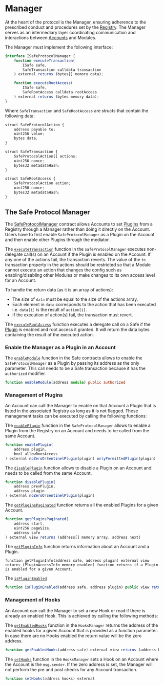 # Manager

At the heart of the protocol is the Manager, ensuring adherence to the prescribed conduct and procedures set by the [Registry](./registry.md). The Manager serves as an intermediary layer coordinating communication and interactions between [Accounts](./accounts.md) and Modules.

The Manager must implement the following interface:

```typescript
interface ISafeProtocolManager {
    function executeTransaction(
        ISafe safe,
        SafeTransaction calldata transaction
    ) external returns (bytes[] memory data);

    function executeRootAccess(
        ISafe safe,
        SafeRootAccess calldata rootAccess
    ) external returns (bytes memory data);
}
```

Where `SafeTransaction` and `SafeRootAccess` are structs that contain the following data:

```typescript
struct SafeProtocolAction {
    address payable to;
    uint256 value;
    bytes data;
}

struct SafeTransaction {
    SafeProtocolAction[] actions;
    uint256 nonce;
    bytes32 metadataHash;
}

struct SafeRootAccess {
    SafeProtocolAction action;
    uint256 nonce;
    bytes32 metadataHash;
}
```

## The Safe Protocol Manager

The [SafeProtocolManager](https://github.com/5afe/safe-core-protocol/blob/main/contracts/SafeProtocolManager.sol) contract allows Accounts to set [Plugins](./plugins/README.md) from a Registry through a Manager rather than doing it directly on the Account. Users have to first enable `SafeProtocolManager` as a Plugin on the Account and then enable other Plugins through the mediator.

The [`executeTransaction`](https://github.com/5afe/safe-core-protocol/blob/main/contracts/SafeProtocolManager.sol#L76) function in the `SafeProtocolManager` executes non-delegate call(s) on an Account if the Plugin is enabled on the Account. If any one of the actions fail, the transaction reverts.
The value of the `to` transaction property in the actions should be restricted so that a Module cannot execute an action that changes the config such as enabling/disabling other Modules or make changes to its own access level for an Account.

To handle the return data (as it is an array of actions):
- The size of `data` must be equal to the size of the actions array.
- Each element in `data` corresponds to the action that has been executed i.e. `data[i]` is the result of `action[i]`.
- If the execution of action(s) fail, the transaction must revert.

The [`executeRootAccess`](https://github.com/5afe/safe-core-protocol/blob/main/contracts/SafeProtocolManager.sol#L129) function executes a delegate call on a Safe if the [Plugin](./plugins/README.md) is enabled and root access it granted. It will return the data bytes containing the result of the executed action.

### Enable the Manager as a Plugin in an Account

The [`enableModule`](https://github.com/safe-global/safe-contracts/blob/main/contracts/base/ModuleManager.sol#L48) function in the Safe contracts allows to enable the `SafeProtocolManager` as a Plugin by passing its address as the only parameter. This call needs to be a Safe transaction because it has the `authorized` modifier.

```typescript
function enableModule(address module) public authorized
```

### Management of Plugins

An Account can call the Manager to enable on that Account a Plugin that is listed in the associated Registry as long as it is not flagged. These management tasks can be executed by calling the following functions:

The [`enablePlugin`](https://github.com/5afe/safe-core-protocol/blob/main/contracts/SafeProtocolManager.sol#L173) function in the `SafeProtocolManager` allows to enable a Plugin from the Registry on an Account and needs to be called from the same Account.

```typescript
function enablePlugin(
    address plugin,
    bool allowRootAccess
) external noZeroOrSentinelPlugin(plugin) onlyPermittedPlugin(plugin)
```

The [`disablePlugin`](https://github.com/5afe/safe-core-protocol/blob/main/contracts/SafeProtocolManager.sol#L202) function allows to disable a Plugin on an Account and needs to be called from the same Account.

```typescript
function disablePlugin(
    address prevPlugin,
    address plugin
) external noZeroOrSentinelPlugin(plugin)
```

The [`getPluginsPaginated`](https://github.com/5afe/safe-core-protocol/blob/main/contracts/SafeProtocolManager.sol#L243) function returns all the enabled Plugins for a given Account.

```typescript
function getPluginsPaginated(
    address start,
    uint256 pageSize,
    address safe
) external view returns (address[] memory array, address next)
```

The [`getPluginInfo`](https://github.com/5afe/safe-core-protocol/blob/main/contracts/SafeProtocolManager.sol#L222) function returns information about an Account and a Plugin.

```typscript
function getPluginInfo(address safe, address plugin) external view returns (PluginAccessInfo memory enabled) function returns if a Plugin is enabled for a given Account.
```

The [`isPluginEnabled`](https://github.com/5afe/safe-core-protocol/blob/main/contracts/SafeProtocolManager.sol#L230)

```typescript
function isPluginEnabled(address safe, address plugin) public view returns (bool)
```

### Management of Hooks

An Account can call the Manager to set a new Hook or read if there is already an enabled Hook. This is achieved by calling the following methods:

The [`getEnabledHooks`](https://github.com/5afe/safe-core-protocol/blob/0dc36e02a1b39865a7f09ddc63e236494bff9a58/contracts/base/HooksManager.sol#L20) function in the `HooksManager` returns the address of the enabled hooks for a given Account that is provided as a function parameter. In case there are no Hooks enabled the return value will be the zero address.

```typescript
function getEnabledHooks(address safe) external view returns (address hooksAddress)
```

The [`setHooks`](https://github.com/5afe/safe-core-protocol/blob/0dc36e02a1b39865a7f09ddc63e236494bff9a58/contracts/base/HooksManager.sol#L28) function in the `HooksManager` sets a Hook on an Account where the Account is the `msg.sender`. If the zero address is set, the Manager will not perform the pre and post checks for any Account transaction.

```typescript
function setHooks(address hooks) external
```
